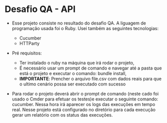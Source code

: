 # Desafio QA - API 
* Esse projeto consiste no resultado do desafio QA. A liguagem de programação usada foi o Ruby. Usei também as seguintes tecnologias: 
   *  Cucumber 
   *  HTTParty 
* Pré requisitos:  
   *  Ter instalado o ruby na máquina que irá rodar o projeto, 
   *  É necessário usar um prompt de comando e navegar até a pasta que está o projeto e executar o comando: bundle install, 
   *  **IMPORTANTE**: Prencher o arquivo file.csv com dados reais para que o ultimo cenário possa ser executado com sucesso 

* Para rodar o projeto deverá abrir o prompt de comando (neste cado foi usado o Cmder para efetuar os testes)e executar o seguinte comando: cucumber. Nessa hora irá aparecer os logs das execuções em tempo real. Nesse projeto está configurado no diretório <log> para cada execução gerar um relatório com os status das execuções.
